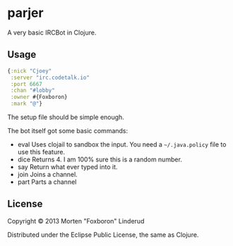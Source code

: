 # parjer

A very basic IRCBot in Clojure.

## Usage

```clojure
{:nick "Cjoey"
 :server "irc.codetalk.io"
 :port 6667
 :chan "#lobby"
 :owner #{Foxboron}
 :mark "@"}
```
The setup file should be simple enough.

The bot itself got some basic commands:
* eval
  Uses clojail to sandbox the input. You need a `~/.java.policy` file to use this feature.
* dice
  Returns 4. I am 100% sure this is a random number.
* say
  Return what ever typed into it.
* join
  Joins a channel.
* part
  Parts a channel


## License

Copyright © 2013 Morten "Foxboron" Linderud

Distributed under the Eclipse Public License, the same as Clojure.
